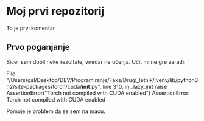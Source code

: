 # Moj prvi repozitorij
To je prvi komentar


## Prvo poganjanje
Sicer sem dobil neke rezultate, vnedar ne učenja. Učit mi ne gre zaradi:

File "/Users/gal/Desktop/DEV/Programiranje/Faks/Drugi_letnik/.venv/lib/python3.12/site-packages/torch/cuda/__init__.py", line 310, in _lazy_init
    raise AssertionError("Torch not compiled with CUDA enabled")
AssertionError: Torch not compiled with CUDA enabled


Pomoje je problem da se sem na macu.
